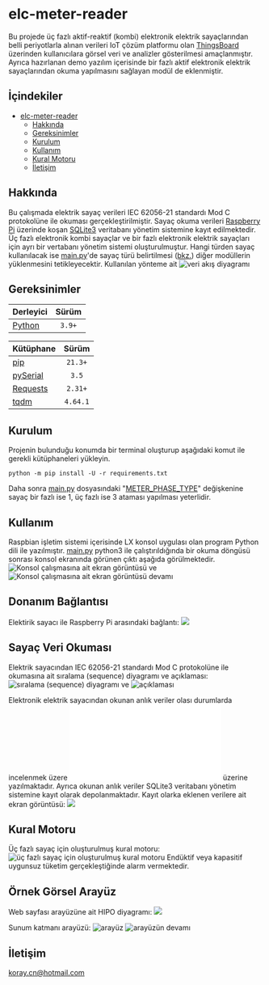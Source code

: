 # elc-meter-reader
Bu projede üç fazlı aktif-reaktif (kombi) elektronik elektrik sayaçlarından belli periyotlarla alınan verileri IoT çözüm platformu olan [ThingsBoard](https://thingsboard.io/) üzerinden kullanıcılara görsel veri ve analizler gösterilmesi amaçlanmıştır. Ayrıca hazırlanan demo yazılım içerisinde bir fazlı aktif elektronik elektrik sayaçlarından okuma yapılmasını sağlayan modül de eklenmiştir.

## İçindekiler
* [elc-meter-reader](#elc-meter-reader)
  * [Hakkında](#hakkında)
  * [Gereksinimler](#gereksinimler)
  * [Kurulum](#kurulum)
  * [Kullanım](#kullanım)
  * [Kural Motoru](#kural-motoru)
  * [İletişim](#İletişim)

## Hakkında
Bu çalışmada elektrik sayaç verileri IEC 62056-21 standardı Mod C protokolüne ile okuması gerçekleştirilmiştir. Sayaç okuma verileri [Raspberry Pi](https://www.raspberrypi.com/) üzerinde koşan [SQLite3](https://www.sqlite.org/) veritabanı yönetim sistemine kayıt edilmektedir. Üç fazlı elektronik kombi sayaçlar ve bir fazlı elektronik elektrik sayaçları için ayrı bir vertabanı yönetim sistemi oluşturulmuştur. Hangi türden sayaç kullanılacak ise [main.py](./main.py)'de sayaç türü belirtilmesi ([bkz.](#kurulum)) diğer modüllerin yüklenmesini tetikleyecektir.
Kullanılan yönteme ait ![veri akış diyagramı](./assets/image-1.png)

## Gereksinimler
| Derleyici | Sürüm |
| :- | :-: |
| [Python](https://www.python.org/downloads/) | `3.9+` |

| Kütüphane | Sürüm |
| :- | :-: |
| [pip](https://pypi.org/project/pip/) | `21.3+` |
| [pySerial](https://pypi.org/project/pyserial/3.5/) | `3.5` |
| [Requests](https://pypi.org/project/requests/) | `2.31+` |
| [tqdm](https://pypi.org/project/tqdm/) | `4.64.1` |

## Kurulum
Projenin bulunduğu konumda bir terminal oluşturup aşağıdaki komut ile gerekli kütüphaneleri yükleyin.
```shell
python -m pip install -U -r requirements.txt
```
Daha sonra [main.py](./main.py) dosyasındaki "[METER_PHASE_TYPE](./main.py#L26)" değişkenine sayaç bir fazlı ise 1, üç fazlı ise 3 ataması yapılması yeterlidir.

## Kullanım
Raspbian işletim sistemi içerisinde LX konsol uygulası olan program Python dili ile yazılmıştır. [main.py](./main.py) python3 ile çalıştırıldığında bir okuma döngüsü sonrası konsol ekranında görünen çıktı aşağıda görülmektedir.
![Konsol çalışmasına ait ekran görüntüsü](./assets/image-9.png) ve ![Konsol çalışmasına ait ekran görüntüsü devamı](./assets/image-10.png)

## Donanım Bağlantısı
Elektirik sayacı ile Raspberry Pi arasındaki bağlantı:
![](./assets/image-6.png)

## Sayaç Veri Okuması
Elektrik sayacından IEC 62056-21 standardı Mod C protokolüne ile okumasına ait sıralama (sequence) diyagramı ve açıklaması:
![sıralama (sequence) diyagramı](./assets/image-5.png) ve ![açıklaması](./assets/image-4.png)

Elektronik elektrik sayacından okunan anlık veriler olası durumlarda incelenmek üzere ![metin dosyası](./Elektrik_Sayacı_Anlık_Veri.txt) üzerine yazılmaktadır. Ayrıca okunan anlık veriler SQLite3 veritabanı yönetim sistemine kayıt olarak depolanmaktadır. Kayıt olarka eklenen verilere ait ekran görüntüsü:
![](./assets/image-11.png)

## Kural Motoru
Üç fazlı sayaç için oluşturulmuş kural motoru:
![üç fazlı sayaç için oluşturulmuş kural motoru](./assets/image-3.png)
Endüktif veya kapasitif uygunsuz tüketim gerçekleştiğinde alarm vermektedir.

## Örnek Görsel Arayüz
Web sayfası arayüzüne ait HIPO diyagramı:
![](./assets/image-2.png)

Sunum katmanı arayüzü:
![arayüz](./assets/image-7.png)
![arayüzün devamı](./assets/image-8.png) 

## İletişim
koray.cn@hotmail.com
